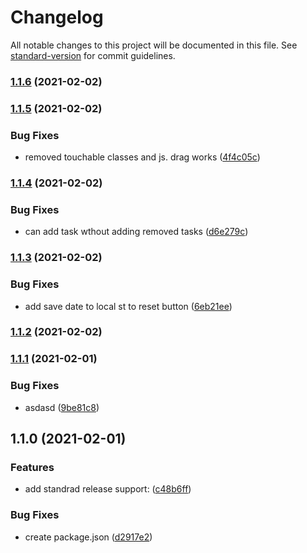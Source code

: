 # Changelog

All notable changes to this project will be documented in this file. See [standard-version](https://github.com/conventional-changelog/standard-version) for commit guidelines.

### [1.1.6](https://github.com/justinwilliamsrva/dailyRoutineChecker/compare/v1.1.5...v1.1.6) (2021-02-02)

### [1.1.5](https://github.com/justinwilliamsrva/dailyRoutineChecker/compare/v1.1.4...v1.1.5) (2021-02-02)


### Bug Fixes

* removed touchable classes and js. drag works ([4f4c05c](https://github.com/justinwilliamsrva/dailyRoutineChecker/commit/4f4c05caacf69a5b23579f8ecec421029d0eaabc))

### [1.1.4](https://github.com/justinwilliamsrva/dailyRoutineChecker/compare/v1.1.3...v1.1.4) (2021-02-02)


### Bug Fixes

* can add task wthout adding removed tasks ([d6e279c](https://github.com/justinwilliamsrva/dailyRoutineChecker/commit/d6e279c6ad2f875980c4757e88500a5f2fb995c3))

### [1.1.3](https://github.com/justinwilliamsrva/dailyRoutineChecker/compare/v1.1.2...v1.1.3) (2021-02-02)


### Bug Fixes

* add save date to local st to reset button ([6eb21ee](https://github.com/justinwilliamsrva/dailyRoutineChecker/commit/6eb21ee91d8435d73974fe4cdcfe1224161a0bfd))

### [1.1.2](https://github.com/justinwilliamsrva/dailyRoutineChecker/compare/v1.1.1...v1.1.2) (2021-02-02)

### [1.1.1](https://github.com/justinwilliamsrva/dailyRoutineChecker/compare/v1.1.0...v1.1.1) (2021-02-01)


### Bug Fixes

* asdasd ([9be81c8](https://github.com/justinwilliamsrva/dailyRoutineChecker/commit/9be81c8d9587df15508794766d510d7ac72cdffb))

## 1.1.0 (2021-02-01)


### Features

* add standrad release support: ([c48b6ff](https://github.com/justinwilliamsrva/dailyRoutineChecker/commit/c48b6ff110417e0ae6b1ae63221702822f495a5f))


### Bug Fixes

* create package.json ([d2917e2](https://github.com/justinwilliamsrva/dailyRoutineChecker/commit/d2917e28951c2df517f4562fdfec6aed25937d62))
